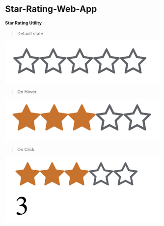 # Star-Rating-Web-App

<h4> Star Rating Utility </h4>

> Default state

![](./images/1.png)

> On Hover

![](./images/2.png)

> On Click

![](./images/3.png)
